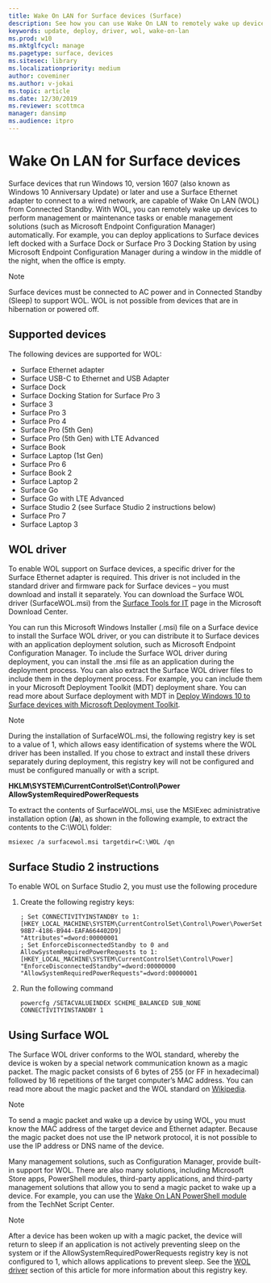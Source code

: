 ```yaml
---
title: Wake On LAN for Surface devices (Surface)
description: See how you can use Wake On LAN to remotely wake up devices to perform management or maintenance tasks, or to enable management solutions automatically – even if the devices are powered down.
keywords: update, deploy, driver, wol, wake-on-lan
ms.prod: w10
ms.mktglfcycl: manage
ms.pagetype: surface, devices
ms.sitesec: library
ms.localizationpriority: medium
author: coveminer
ms.author: v-jokai
ms.topic: article
ms.date: 12/30/2019
ms.reviewer: scottmca
manager: dansimp
ms.audience: itpro
---
```


# Wake On LAN for Surface devices

Surface devices that run Windows 10, version 1607 (also known as Windows 10 Anniversary Update) or later and use a Surface Ethernet adapter to connect to a wired network, are capable of Wake On LAN (WOL) from Connected Standby. With WOL, you can remotely wake up devices to perform management or maintenance tasks or enable management solutions (such as Microsoft Endpoint Configuration Manager) automatically. For example, you can deploy applications to Surface devices left docked with a Surface Dock or Surface Pro 3 Docking Station by using Microsoft Endpoint Configuration Manager during a window in the middle of the night, when the office is empty.

>[!NOTE]
>Surface devices must be connected to AC power and in Connected Standby (Sleep) to support WOL. WOL is not possible from devices that are in hibernation or powered off.

## Supported devices

The following devices are supported for WOL:

* Surface Ethernet adapter
* Surface USB-C to Ethernet and USB Adapter
* Surface Dock
* Surface Docking Station for Surface Pro 3
* Surface 3
* Surface Pro 3
* Surface Pro 4
* Surface Pro (5th Gen)
* Surface Pro (5th Gen) with LTE Advanced
* Surface Book
* Surface Laptop (1st Gen)
* Surface Pro 6
* Surface Book 2
* Surface Laptop 2
* Surface Go
* Surface Go with LTE Advanced
* Surface Studio 2 (see Surface Studio 2 instructions below)
* Surface Pro 7
* Surface Laptop 3

## WOL driver

To enable WOL support on Surface devices, a specific driver for the Surface Ethernet adapter is required. This driver is not included in the standard driver and firmware pack for Surface devices – you must download and install it separately. You can download the Surface WOL driver (SurfaceWOL.msi) from the [Surface Tools for IT](https://www.microsoft.com/download/details.aspx?id=46703) page in the Microsoft Download Center.

You can run this Microsoft Windows Installer (.msi) file on a Surface device to install the Surface WOL driver, or you can distribute it to Surface devices with an application deployment solution, such as Microsoft Endpoint Configuration Manager. To include the Surface WOL driver during deployment, you can install the .msi file as an application during the deployment process. You can also extract the Surface WOL driver files to include them in the deployment process. For example, you can include them in your Microsoft Deployment Toolkit (MDT) deployment share. You can read more about Surface deployment with MDT in [Deploy Windows 10 to Surface devices with Microsoft Deployment Toolkit](https://technet.microsoft.com/itpro/surface/deploy-windows-10-to-surface-devices-with-mdt).

> [!NOTE]
> During the installation of SurfaceWOL.msi, the following registry key is set to a value of 1, which allows easy identification of systems where the WOL driver has been installed. If you chose to extract and install these drivers separately during deployment, this registry key will not be configured and must be configured manually or with a script.
> 
> **HKLM\SYSTEM\CurrentControlSet\Control\Power AllowSystemRequiredPowerRequests** 

To extract the contents of SurfaceWOL.msi, use the MSIExec administrative installation option (**/a**), as shown in the following example, to extract the contents to the C:\WOL\ folder:

   `msiexec /a surfacewol.msi targetdir=C:\WOL /qn`

## Surface Studio 2 instructions

To enable WOL on Surface Studio 2, you must use the following procedure

1. Create the following registry keys:

   ```console
   ; Set CONNECTIVITYINSTANDBY to 1:
   [HKEY_LOCAL_MACHINE\SYSTEM\CurrentControlSet\Control\Power\PowerSettings\F15576E8-98B7-4186-B944-EAFA664402D9]
   "Attributes"=dword:00000001
   ; Set EnforceDisconnectedStandby to 0 and AllowSystemRequiredPowerRequests to 1:
   [HKEY_LOCAL_MACHINE\SYSTEM\CurrentControlSet\Control\Power]
   "EnforceDisconnectedStandby"=dword:00000000
   "AllowSystemRequiredPowerRequests"=dword:00000001
   ```

2. Run the following command

    ```powercfg /SETACVALUEINDEX SCHEME_BALANCED SUB_NONE CONNECTIVITYINSTANDBY 1```

## Using Surface WOL

The Surface WOL driver conforms to the WOL standard, whereby the device is woken by a special network communication known as a magic packet. The magic packet consists of 6 bytes of 255 (or FF in hexadecimal) followed by 16 repetitions of the target computer’s MAC address. You can read more about the magic packet and the WOL standard on [Wikipedia](https://wikipedia.org/wiki/Wake-on-LAN#Magic_packet).

>[!NOTE]
>To send a magic packet and wake up a device by using WOL, you must know the MAC address of the target device and Ethernet adapter. Because the magic packet does not use the IP network protocol, it is not possible to use the IP address or DNS name of the device.

Many management solutions, such as Configuration Manager, provide built-in support for WOL. There are also many solutions, including Microsoft Store apps, PowerShell modules, third-party applications, and third-party management solutions that allow you to send a magic packet to wake up a device. For example, you can use the [Wake On LAN PowerShell module](https://gallery.technet.microsoft.com/scriptcenter/Wake-On-Lan-815424c4) from the TechNet Script Center. 

>[!NOTE]
>After a device has been woken up with a magic packet, the device will return to sleep if an application is not actively preventing sleep on the system or if the AllowSystemRequiredPowerRequests registry key is not configured to 1, which allows applications to prevent sleep. See the [WOL driver](#wol-driver) section of this article for more information about this registry key.
